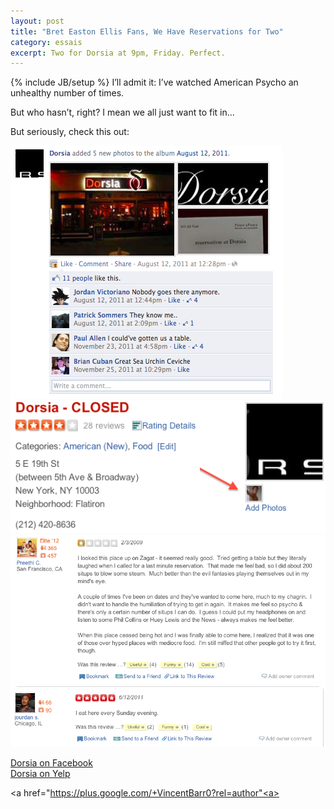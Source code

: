```yaml
---
layout: post
title: "Bret Easton Ellis Fans, We Have Reservations for Two"
category: essais
excerpt: Two for Dorsia at 9pm, Friday. Perfect.  
---
```

{% include JB/setup %}
I’ll admit it: I’ve watched American Psycho an unhealthy number of times.  

But who hasn’t, right? I mean we all just want to fit in...   

But seriously, check this out:  

![Dorsia Facebook](/assets/images/dorsia-facebook.png)  
![Dorsia Facebook](/assets/images/dorsia-yelp-main.png)  
![Dorsia Facebook](/assets/images/dorsia-yelp-comment.png)  
![Dorsia Facebook](/assets/images/dorsia-yelp-comment2.png)  

[Dorsia on Facebook](http://www.facebook.com/pages/Dorsia/55984183346)  
[Dorsia on Yelp](http://www.yelp.com/biz/dorsia-new-york)  

<a href="https://plus.google.com/+VincentBarr0?rel=author"<a></a>